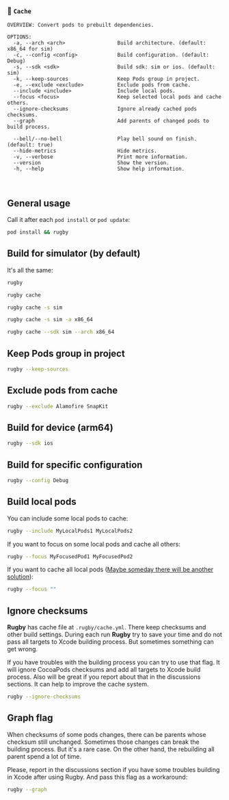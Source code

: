 
### 🏈 `Cache`

```
OVERVIEW: Convert pods to prebuilt dependencies.

OPTIONS:
  -a, --arch <arch>                 Build architecture. (default: x86_64 for sim)
  -c, --config <config>             Build configuration. (default: Debug)
  -s, --sdk <sdk>                   Build sdk: sim or ios. (default: sim)
  -k, --keep-sources                Keep Pods group in project.
  -e, --exclude <exclude>           Exclude pods from cache.
  --include <include>               Include local pods.
  --focus <focus>                   Keep selected local pods and cache others.
  --ignore-checksums                Ignore already cached pods checksums.
  --graph                           Add parents of changed pods to build process.
                            
  --bell/--no-bell                  Play bell sound on finish. (default: true)
  --hide-metrics                    Hide metrics.
  -v, --verbose                     Print more information.
  --version                         Show the version.
  -h, --help                        Show help information.
```

<br>

## General usage

Call it after each `pod install` or `pod update`:
```bash
pod install && rugby
```

## Build for simulator (by default)

It's all the same:

```bash
rugby
```

```bash
rugby cache
```

```bash
rugby cache -s sim
```

```bash
rugby cache -s sim -a x86_64
```

```bash
rugby cache --sdk sim --arch x86_64
```

## Keep Pods group in project

```bash
rugby --keep-sources
```

## Exclude pods from cache

```bash
rugby --exclude Alamofire SnapKit
```

## Build for device (arm64)

```bash
rugby --sdk ios
```

## Build for specific configuration

```bash
rugby --config Debug
```

## Build local pods

You can include some local pods to cache:

```bash
rugby --include MyLocalPods1 MyLocalPods2
```

If you want to focus on some local pods and cache all others:

```bash
rugby --focus MyFocusedPod1 MyFocusedPod2
```

If you want to cache all local pods ([Maybe someday there will be another solution](https://github.com/apple/swift-argument-parser/pull/317)):

```bash
rugby --focus ""
```

## Ignore checksums

**Rugby** has cache file at `.rugby/cache.yml`. There keep checksums and other build settings. During each run **Rugby** try to save your time and do not pass all targets to Xcode building process. But sometimes something can get wrong. 

If you have troubles with the building process you can try to use that flag. It will ignore CocoaPods checksums and add all targets to Xcode build process. Also will be great if you report about that in the discussions sections. It can help to improve the cache system.

```bash
rugby --ignore-checksums
```

## Graph flag

When checksums of some pods changes, there can be parents whose checksum still unchanged. Sometimes those changes can break the building process. But it's a rare case. On the other hand, the rebuilding all parent spend a lot of time.

Please, report in the discussions section if you have some troubles building in Xcode after using Rugby. And pass this flag as a workaround:

```bash
rugby --graph
```
